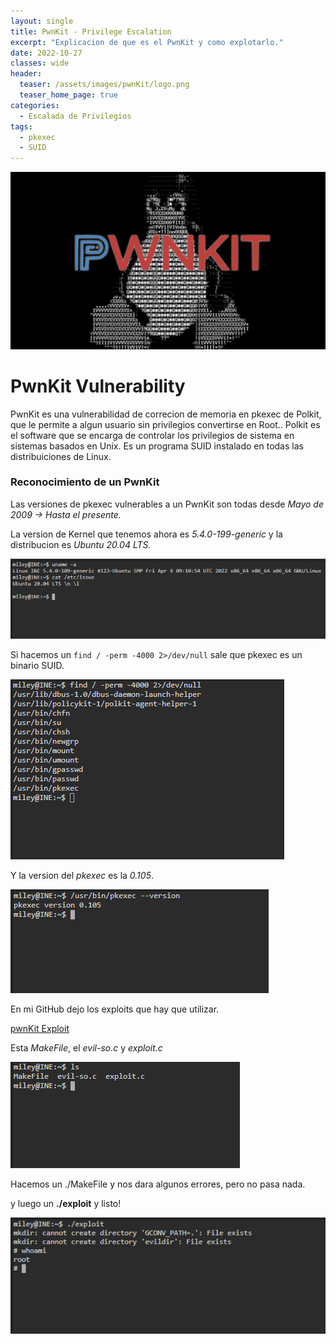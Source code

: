 ```yaml
---
layout: single
title: PwnKit - Privilege Escalation
excerpt: "Explicacion de que es el PwnKit y como explotarlo."
date: 2022-10-27
classes: wide
header:
  teaser: /assets/images/pwnKit/logo.png
  teaser_home_page: true
categories:
  - Escalada de Privilegios
tags:
  - pkexec
  - SUID
---
```


<p align="center">
<img src="/assets/images/pwnKit/logo.png">
</p>

# PwnKit Vulnerability
PwnKit es una vulnerabilidad de correcion de memoria en pkexec de Polkit, que le permite a algun usuario sin privilegios convertirse en Root..
Polkit es el software que se encarga de controlar los privilegios de sistema en sistemas basados en Unix. Es un programa SUID instalado en todas las distribuiciones de Linux.

### Reconocimiento de un PwnKit

Las versiones de pkexec vulnerables a un PwnKit son todas desde *Mayo de 2009 -> Hasta el presente.*

La version de Kernel que tenemos ahora es *5.4.0-199-generic* y la distribucion es *Ubuntu 20.04 LTS.*

![](/assets/images/pwnKit/pwn2.png)

Si hacemos un ``find / -perm -4000 2>/dev/null`` sale que pkexec es un binario SUID.

![](/assets/images/pwnKit/pwn3.png)

Y la version del *pkexec* es la *0.105*.

![](/assets/images/pwnKit/pwn4.png)

En mi GitHub dejo los exploits que hay que utilizar.

<a href="https://github.com/notlucken/linux-privilege-escalation/tree/main/PwnKit">pwnKit Exploit</a>

Esta *MakeFile*, el *evil-so.c* y *exploit.c*

![](/assets/images/pwnKit/pwn6.png)

Hacemos un  ./MakeFile y nos dara algunos errores, pero no pasa nada.

y luego un **./exploit** y listo!

![](/assets/images/pwnKit/pwn7.png)

